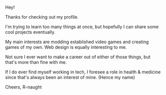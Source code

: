 Hey!

Thanks for checking out my profile. 

I'm trying to learn too many things at once, but hopefully I can share some cool projects eventually.

My main interests are modding established video games and creating games of my own. Web design is equally interesting to me.

Not sure I ever want to make a career out of either of those things, but that's more than fine with me.

If I do ever find myself working in tech, I foresee a role in health & medicine since that's always been an interest of mine. (Hence my name)

Cheers,
R-naught
